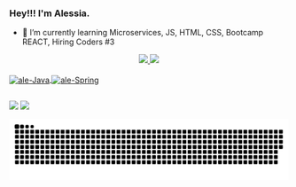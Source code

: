 ### Hey!!! I'm Alessia.


- 🌱 I’m currently learning Microservices, JS, HTML, CSS, Bootcamp REACT, Hiring Coders #3

<div align="center">
  <a href="https://github.com/AleehSophia">
  <img height="160em" src="https://github-readme-stats.vercel.app/api?username=AleehSophia&show_icons=true&theme=dracula&include_all_commits=true&count_private=true"/>
  <img height="160em" src="https://github-readme-stats.vercel.app/api/top-langs/?username=AleehSophia&layout=compact&langs_count=7&theme=dracula"/>
</div>
 <div style="display: inline_block"><br>
  <img align="center" alt="ale-Java" height="80" width="80" <img src="https://cdn.jsdelivr.net/gh/devicons/devicon/icons/java/java-original-wordmark.svg" />
   <img align="center" alt="ale-Spring" height="100" width="100" <img src="https://cdn.jsdelivr.net/gh/devicons/devicon/icons/spring/spring-original-wordmark.svg" />
</div>   
  
##

<div>  
  <a href="https://www.linkedin.com/in/alessia-casado-10838b205/" target="_blank"><img src="https://img.shields.io/badge/-LinkedIn-%230077B5?style=for-the-badge&logo=linkedin&logoColor=white" target="_blank"></a>
  <a href="https://discord.com/channels/@me" target="_blank"><img src="https://img.shields.io/badge/Discord-7289DA?style=for-the-badge&logo=discord&logoColor=white" target="_blank"></a>   
</div>  
  
![Snake animation](https://github.com/AleehSophia/AleehSophia/blob/output/github-contribution-grid-snake.svg)  
